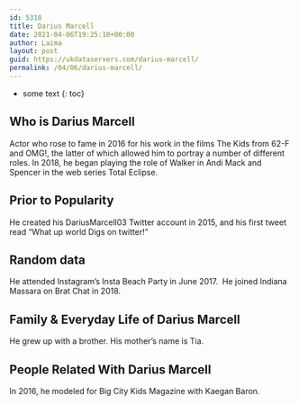 ```yaml
---
id: 5310
title: Darius Marcell
date: 2021-04-06T19:25:10+00:00
author: Laima
layout: post
guid: https://ukdataservers.com/darius-marcell/
permalink: /04/06/darius-marcell/
---
```


* some text
{: toc}


## Who is Darius Marcell
                  
                  
                  
Actor who rose to fame in 2016 for his work in the films The Kids from 62-F and OMG!, the latter of which allowed him to portray a number of different roles. In 2018, he began playing the role of Walker in Andi Mack and Spencer in the web series Total Eclipse.
                  
              
            
              
            
                
                
                
## Prior to Popularity
                  
                  
                  
He created his DariusMarcell03 Twitter account in 2015, and his first tweet read &#8220;What up world Digs on twitter!&#8221;
                  
              
            
              
            
                
                
                
## Random data
                  
                  
                  
He attended Instagram&#8217;s Insta Beach Party in June 2017.  He joined Indiana Massara on Brat Chat in 2018.
                  
              
            
              
            
                
                
                
## Family & Everyday Life of Darius Marcell
                  
                  
                  
He grew up with a brother. His mother&#8217;s name is Tia.
                  
              
            
              
            
                
                
                
## People Related With Darius Marcell
                  
                  
                  
In 2016, he modeled for Big City Kids Magazine with Kaegan Baron.
                  
              
            
              
            
                
              
            
              
              
            
            
              
            
          
          
          